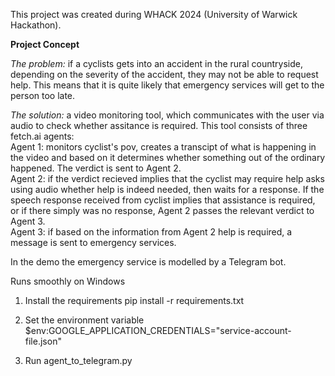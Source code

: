 This project was created during WHACK 2024 (University of Warwick Hackathon). 

**Project Concept** 

*The problem:* if a cyclists gets into an accident in the rural countryside, depending on the severity of the accident, they may not be able to request help. This means that it is quite likely that emergency services will get to the person too late.

*The solution:* a video monitoring tool, which communicates with the user via audio to check whether assitance is required. This tool consists of three fetch.ai agents:<br>Agent 1: monitors cyclist's pov, creates a transcipt of what is happening in the video and based on it determines whether something out of the ordinary happened. The verdict is sent to Agent 2.<br>Agent 2: if the verdict recieved implies that the cyclist may require help asks using audio whether help is indeed needed, then waits for a response. If the speech response received from cyclist implies that assistance is required, or if there simply was no response, Agent 2 passes the relevant verdict to Agent 3.<br>Agent 3: if based on the information from Agent 2 help is required, a message is sent to emergency services. 

In the demo the emergency service is modelled by a Telegram bot.

Runs smoothly on Windows

1. Install the requirements
   pip install -r requirements.txt

2. Set the environment variable
   $env:GOOGLE_APPLICATION_CREDENTIALS="service-account-file.json"

3. Run agent_to_telegram.py

